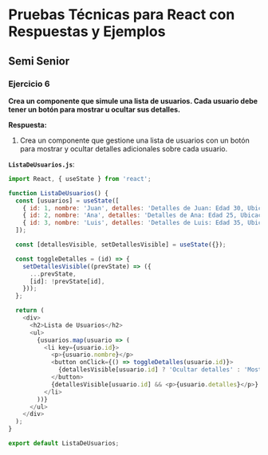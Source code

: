 # Pruebas Técnicas para React con Respuestas y Ejemplos

## Semi Senior

### Ejercicio 6
**Crea un componente que simule una lista de usuarios. Cada usuario debe tener un botón para mostrar u ocultar sus detalles.**

**Respuesta:**

1. Crea un componente que gestione una lista de usuarios con un botón para mostrar y ocultar detalles adicionales sobre cada usuario.

**`ListaDeUsuarios.js`**:
```javascript
import React, { useState } from 'react';

function ListaDeUsuarios() {
  const [usuarios] = useState([
    { id: 1, nombre: 'Juan', detalles: 'Detalles de Juan: Edad 30, Ubicación: Madrid' },
    { id: 2, nombre: 'Ana', detalles: 'Detalles de Ana: Edad 25, Ubicación: Barcelona' },
    { id: 3, nombre: 'Luis', detalles: 'Detalles de Luis: Edad 35, Ubicación: Valencia' },
  ]);

  const [detallesVisible, setDetallesVisible] = useState({});

  const toggleDetalles = (id) => {
    setDetallesVisible((prevState) => ({
      ...prevState,
      [id]: !prevState[id],
    }));
  };

  return (
    <div>
      <h2>Lista de Usuarios</h2>
      <ul>
        {usuarios.map(usuario => (
          <li key={usuario.id}>
            <p>{usuario.nombre}</p>
            <button onClick={() => toggleDetalles(usuario.id)}>
              {detallesVisible[usuario.id] ? 'Ocultar detalles' : 'Mostrar detalles'}
            </button>
            {detallesVisible[usuario.id] && <p>{usuario.detalles}</p>}
          </li>
        ))}
      </ul>
    </div>
  );
}

export default ListaDeUsuarios;
